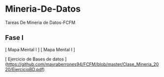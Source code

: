 # Mineria-De-Datos
Tareas De Mineria de Datos-FCFM
##  Fase I

[ Mapa Mental I ] 
[ Mapa Mental I ] 

[ Ejercicio de Bases de datos ] (https://github.com/mayraberrones94/FCFM/blob/master/Clase_Mineria_2020/EjercicioBD.pdf)
